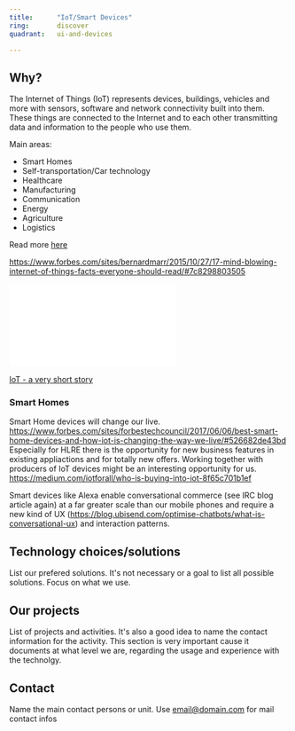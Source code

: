 ```yaml
---
title:      "IoT/Smart Devices"
ring:       discover
quadrant:   ui-and-devices

---
```


## Why? ##

The Internet of Things (IoT) represents devices, buildings, vehicles and more with sensors, software and network connectivity built into them. These things are connected to the Internet and to each other transmitting data and information to the people who use them.

Main areas:

* Smart Homes
* Self-transportation/Car technology
* Healthcare
* Manufacturing
* Communication
* Energy
* Agriculture
* Logistics

Read more [here](https://graduatedegrees.online.njit.edu/resources/msee/msee-articles/8-ways-the-internet-of-things-will-change-our-lives/)

https://www.forbes.com/sites/bernardmarr/2015/10/27/17-mind-blowing-internet-of-things-facts-everyone-should-read/#7c8298803505
<iframe src='//players.brightcove.net/2097119709001/4kXWOFbfYx_default/index.html?videoId=4609490745001' allowfullscreen frameborder=0></iframe>

[IoT - a very short story](https://www.iso.org/files/live/sites/isoorg/files/archive/Ref2112/ref2112_infography_iot.pdf)

### Smart Homes ###
Smart Home devices will change our live.
https://www.forbes.com/sites/forbestechcouncil/2017/06/06/best-smart-home-devices-and-how-iot-is-changing-the-way-we-live/#526682de43bd
Especially for HLRE there is the opportunity for new business features in existing appliactions and for totally new offers.
Working together with producers of IoT devices might be an interesting opportunity for us.
https://medium.com/iotforall/who-is-buying-into-iot-8f65c701b1ef

Smart devices like Alexa enable conversational commerce (see IRC blog article again) at a far greater scale than our mobile phones and require a new kind of UX (https://blog.ubisend.com/optimise-chatbots/what-is-conversational-ux) and interaction patterns.

## Technology choices/solutions ##

List our prefered solutions. It's not necessary or a goal to list all possible solutions. Focus on what we use.

## Our projects ##

List of projects and activities. It's also a good idea to name the contact information for the activity.
This section is very important cause it documents at what level we are, regarding the usage and experience with the technolgy. 

## Contact ##

Name the main contact persons or unit.
Use <email@domain.com> for mail contact infos
